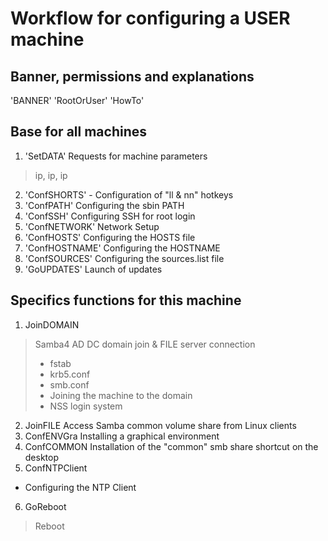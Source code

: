 # Workflow for configuring a USER machine

## Banner, permissions and explanations
'BANNER'
'RootOrUser'
'HowTo'

## Base for all machines
1. 'SetDATA' Requests for machine parameters
> ip, ip, ip
2. 'ConfSHORTS' - Configuration of "ll & nn" hotkeys
3. 'ConfPATH' Configuring the sbin PATH
4. 'ConfSSH' Configuring SSH for root login
5. 'ConfNETWORK' Network Setup
6. 'ConfHOSTS' Configuring the HOSTS file
7. 'ConfHOSTNAME' Configuring the HOSTNAME
8. 'ConfSOURCES' Configuring the sources.list file
9. 'GoUPDATES' Launch of updates

## Specifics functions for this machine
1. JoinDOMAIN
> Samba4 AD DC domain join & FILE server connection
> - fstab
> - krb5.conf
> - smb.conf
> - Joining the machine to the domain
> - NSS login system
2. JoinFILE
Access Samba common volume share from Linux clients
3. ConfENVGra
Installing a graphical environment
4. ConfCOMMON
Installation of the "common" smb share shortcut on the desktop
5. ConfNTPClient
- Configuring the NTP Client
6. GoReboot
> Reboot
